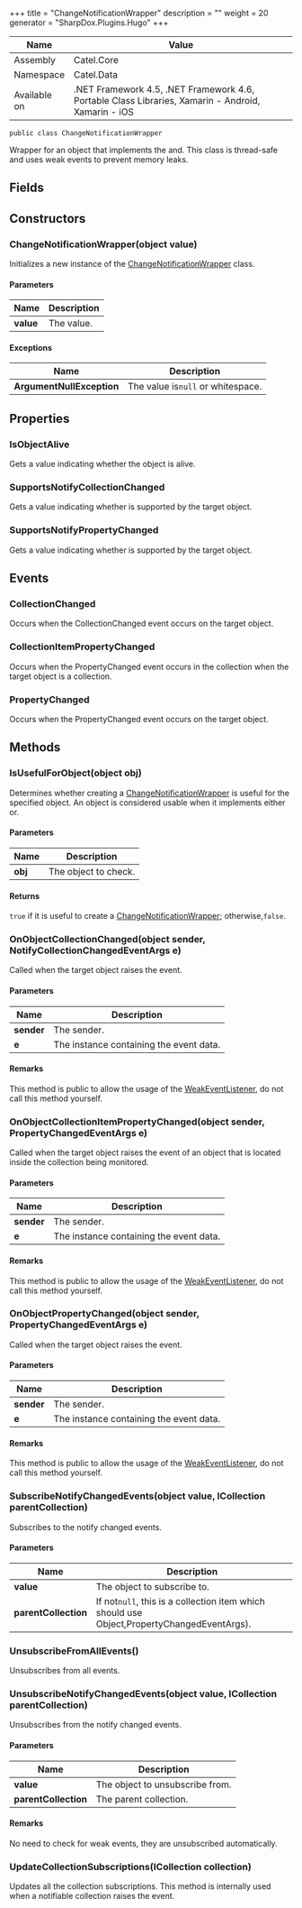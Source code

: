 

+++
title = "ChangeNotificationWrapper" 
description = ""
weight = 20
generator = "SharpDox.Plugins.Hugo"
+++

Name|Value
---|---
Assembly|Catel.Core
Namespace|Catel.Data
Available on|.NET Framework 4.5, .NET Framework 4.6, Portable Class Libraries, Xamarin - Android, Xamarin - iOS

```
public class ChangeNotificationWrapper
```

Wrapper for an object that implements the and. This class is thread-safe and uses weak events to prevent memory leaks.

## Fields

## Constructors

### ChangeNotificationWrapper(object value)

Initializes a new instance of the [ChangeNotificationWrapper](#) class.

#### Parameters

Name|Description
---|---
**value**|The value.

#### Exceptions

Name|Description
---|---
**ArgumentNullException**|The value is`null` or whitespace.

## Properties

### IsObjectAlive

Gets a value indicating whether the object is alive.

### SupportsNotifyCollectionChanged

Gets a value indicating whether is supported by the target object.

### SupportsNotifyPropertyChanged

Gets a value indicating whether is supported by the target object.

## Events

### CollectionChanged

Occurs when the CollectionChanged event occurs on the target object.

### CollectionItemPropertyChanged

Occurs when the PropertyChanged event occurs in the collection when the target object is a collection.

### PropertyChanged

Occurs when the PropertyChanged event occurs on the target object.

## Methods

### IsUsefulForObject(object obj)

Determines whether creating a [ChangeNotificationWrapper](#) is useful for the specified object. An object is considered usable when it implements either or.

#### Parameters

Name|Description
---|---
**obj**|The object to check.

#### Returns

`true` if it is useful to create a [ChangeNotificationWrapper](#); otherwise,`false`.

### OnObjectCollectionChanged(object sender, NotifyCollectionChangedEventArgs e)

Called when the target object raises the event.

#### Parameters

Name|Description
---|---
**sender**|The sender.
**e**|The instance containing the event data.

#### Remarks

This method is public to allow the usage of the [WeakEventListener](#), do not call this method yourself.

### OnObjectCollectionItemPropertyChanged(object sender, PropertyChangedEventArgs e)

Called when the target object raises the event of an object that is located inside the collection being monitored.

#### Parameters

Name|Description
---|---
**sender**|The sender.
**e**|The instance containing the event data.

#### Remarks

This method is public to allow the usage of the [WeakEventListener](#), do not call this method yourself.

### OnObjectPropertyChanged(object sender, PropertyChangedEventArgs e)

Called when the target object raises the event.

#### Parameters

Name|Description
---|---
**sender**|The sender.
**e**|The instance containing the event data.

#### Remarks

This method is public to allow the usage of the [WeakEventListener](#), do not call this method yourself.

### SubscribeNotifyChangedEvents(object value, ICollection parentCollection)

Subscribes to the notify changed events.

#### Parameters

Name|Description
---|---
**value**|The object to subscribe to.
**parentCollection**|If not`null`, this is a collection item which should use Object,PropertyChangedEventArgs).

### UnsubscribeFromAllEvents()

Unsubscribes from all events.

### UnsubscribeNotifyChangedEvents(object value, ICollection parentCollection)

Unsubscribes from the notify changed events.

#### Parameters

Name|Description
---|---
**value**|The object to unsubscribe from.
**parentCollection**|The parent collection.

#### Remarks

No need to check for weak events, they are unsubscribed automatically.

### UpdateCollectionSubscriptions(ICollection collection)

Updates all the collection subscriptions. This method is internally used when a notifiable collection raises the event.


